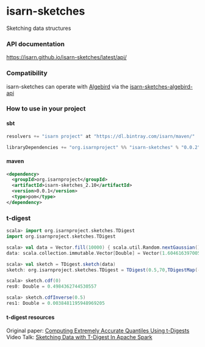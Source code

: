 # isarn-sketches
Sketching data structures

### API documentation
https://isarn.github.io/isarn-sketches/latest/api/

### Compatibility
isarn-sketches can operate with [Algebird](https://twitter.github.io/algebird/) via the [isarn-sketches-algebird-api](https://github.com/isarn/isarn-sketches-algebird-api)

### How to use in your project

#### sbt
``` scala
resolvers += "isarn project" at "https://dl.bintray.com/isarn/maven/"

libraryDependencies += "org.isarnproject" %% "isarn-sketches" % "0.0.2"
```

#### maven
``` xml
<dependency> 
  <groupId>org.isarnproject</groupId>
  <artifactId>isarn-sketches_2.10</artifactId> 
  <version>0.0.1</version> 
  <type>pom</type> 
</dependency>
```

### t-digest
``` scala
scala> import org.isarnproject.sketches.TDigest
import org.isarnproject.sketches.TDigest

scala> val data = Vector.fill(10000) { scala.util.Random.nextGaussian() }
data: scala.collection.immutable.Vector[Double] = Vector(1.6046163970051968, 0.44151418924289004, ...

scala> val sketch = TDigest.sketch(data)
sketch: org.isarnproject.sketches.TDigest = TDigest(0.5,70,TDigestMap(-3.6035923746624587 -> (1.0, 1.0), ...

scala> sketch.cdf(0)
res0: Double = 0.4984362744530557

scala> sketch.cdfInverse(0.5)
res1: Double = 0.0038481195948969205
```

#### t-digest resources
Original paper: [Computing Extremely Accurate Quantiles Using t-Digests](https://github.com/tdunning/t-digest/blob/master/docs/t-digest-paper/histo.pdf)
Video Talk: [Sketching Data with T-Digest In Apache Spark](https://youtu.be/ETUYhEZRtWE)
